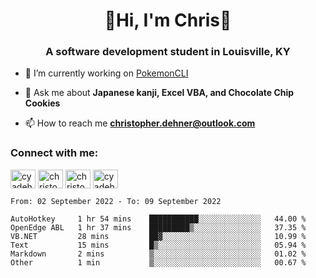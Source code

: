 <div class="main">
<h1 align="center">🌟Hi, I'm Chris🌟</h1>
<h3 align="center">A software development student in Louisville, KY</h3>

- 🔭 I’m currently working on [PokemonCLI](https://github.com/cyadehn/PokemonCLI)

- 💬 Ask me about **Japanese kanji, Excel VBA, and Chocolate Chip Cookies**

- 📫 How to reach me **christopher.dehner@outlook.com**

<h3 align="left">Connect with me:</h3>
<p align="left">
<a href="https://twitter.com/cyadehn" target="blank"><img align="center" src="https://cdn.jsdelivr.net/npm/simple-icons@3.0.1/icons/twitter.svg" alt="cyadehn" height="30" width="40" /></a>
<a href="https://linkedin.com/in/christopherdehnerii" target="blank"><img align="center" src="https://cdn.jsdelivr.net/npm/simple-icons@3.0.1/icons/linkedin.svg" alt="christopherdehnerii" height="30" width="40" /></a>
<a href="https://fb.com/christopherdehnerii" target="blank"><img align="center" src="https://cdn.jsdelivr.net/npm/simple-icons@3.0.1/icons/facebook.svg" alt="christopherdehnerii" height="30" width="40" /></a>
<a href="https://instagram.com/cyadehn" target="blank"><img align="center" src="https://cdn.jsdelivr.net/npm/simple-icons@3.0.1/icons/instagram.svg" alt="cyadehn" height="30" width="40" /></a>
</p>

<!--START_SECTION:waka-->

```text
From: 02 September 2022 - To: 09 September 2022

AutoHotkey     1 hr 54 mins    ███████████░░░░░░░░░░░░░░   44.00 %
OpenEdge ABL   1 hr 37 mins    █████████▒░░░░░░░░░░░░░░░   37.35 %
VB.NET         28 mins         ██▓░░░░░░░░░░░░░░░░░░░░░░   10.99 %
Text           15 mins         █▒░░░░░░░░░░░░░░░░░░░░░░░   05.94 %
Markdown       2 mins          ▒░░░░░░░░░░░░░░░░░░░░░░░░   01.02 %
Other          1 min           ▒░░░░░░░░░░░░░░░░░░░░░░░░   00.67 %
```

<!--END_SECTION:waka-->

